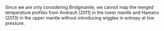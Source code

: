 Since we are only considering Bridgmanite, we cannot map the merged temperature profiles from Andrault (2011) in the lower mantle and Hamano (2013) in the upper mantle without introducing wiggles in entropy at low pressure.
